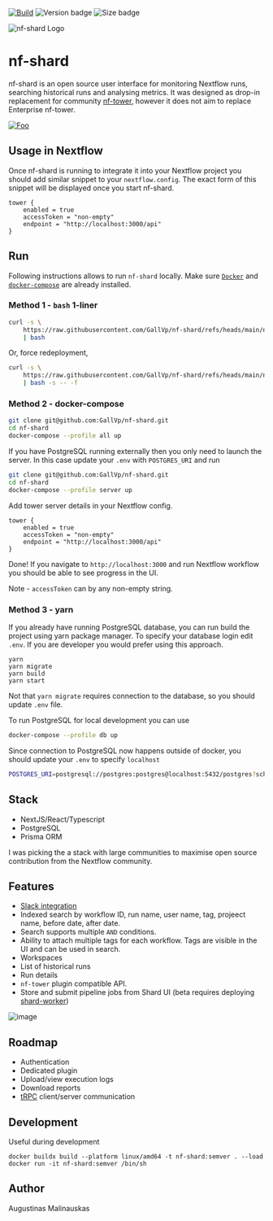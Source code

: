 [![Build](https://github.com/GallVp/nf-shard/actions/workflows/ci.yml/badge.svg)](https://github.com/GallVp/nf-shard/actions/workflows/ci.yml)
![Version badge](https://ghcr-badge.egpl.dev/GallVp/nf-shard/latest_tag?color=%236d52f4&ignore=latest&label=Version&trim=)
![Size badge](https://ghcr-badge.egpl.dev/GallVp/nf-shard/size?color=%23fa0092&tag=latest&label=Image+size&trim=)

![nf-shard Logo](./assets/logo.png)

# nf-shard

nf-shard is an open source user interface for monitoring Nextflow runs, searching historical runs and analysing metrics. It was designed as drop-in replacement for community [nf-tower](https://github.com/seqeralabs/nf-tower), however it does not aim to replace Enterprise nf-tower.

[![Foo](./assets/play.png)](https://www.youtube.com/watch?v=Fzq9cqozwEU)

## Usage in Nextflow

Once nf-shard is running to integrate it into your Nextflow project you should add similar snippet to your `nextflow.config`. The exact form of this snippet will be displayed once you start nf-shard.

```nextflow
tower {
    enabled = true
    accessToken = "non-empty"
    endpoint = "http://localhost:3000/api"
}
```

## Run

Following instructions allows to run `nf-shard` locally. Make sure [`Docker`](https://docs.docker.com/engine/install/) and [`docker-compose`](https://docs.docker.com/compose/install/linux/) are already installed.

### Method 1 - `bash` 1-liner

```bash
curl -s \
    https://raw.githubusercontent.com/GallVp/nf-shard/refs/heads/main/nf-shard-deploy-local.sh \
    | bash
```

Or, force redeployment,

```bash
curl -s \
    https://raw.githubusercontent.com/GallVp/nf-shard/refs/heads/main/nf-shard-deploy-local.sh \
    | bash -s -- -f
```

### Method 2 - docker-compose

```bash
git clone git@github.com:GallVp/nf-shard.git
cd nf-shard
docker-compose --profile all up
```

If you have PostgreSQL running externally then you only need to launch the server. In this case update your `.env` with `POSTGRES_URI` and run

```bash
git clone git@github.com:GallVp/nf-shard.git
cd nf-shard
docker-compose --profile server up
```

Add tower server details in your Nextflow config.

```nextflow
tower {
    enabled = true
    accessToken = "non-empty"
    endpoint = "http://localhost:3000/api"
}
```

Done! If you navigate to `http://localhost:3000` and run Nextflow workflow you should be able to see progress in the UI.

Note - `accessToken` can by any non-empty string.

### Method 3 - yarn

If you already have running PostgreSQL database, you can run build the project using yarn package manager. To specify your database login edit `.env`. If you are developer you would prefer using this approach.

```
yarn
yarn migrate
yarn build
yarn start
```

Not that `yarn migrate` requires connection to the database, so you should update `.env` file.

To run PostgreSQL for local development you can use

```bash
docker-compose --profile db up
```

Since connection to PostgreSQL now happens outside of docker, you should update your `.env` to specify `localhost`

```bash
POSTGRES_URI=postgresql://postgres:postgres@localhost:5432/postgres?schema=public
```

## Stack

- NextJS/React/Typescript
- PostgreSQL
- Prisma ORM

I was picking the a stack with large communities to maximise open source contribution from the Nextflow community.

## Features

- [Slack integration](https://www.youtube.com/watch?v=8lWLgvROQ8Q)
- Indexed search by workflow ID, run name, user name, tag, projeect name, before date, after date.
- Search supports multiple `AND` conditions.
- Ability to attach multiple tags for each workflow. Tags are visible in the UI and can be used in search.
- Workspaces
- List of historical runs
- Run details
- `nf-tower` plugin compatible API.
- Store and submit pipeline jobs from Shard UI (beta requires deploying [shard-worker](https://github.com/AugustDev/shard-worker))

![image](https://github.com/user-attachments/assets/1a2a0aea-2559-4c7a-b8bb-c033da4c2c9b)

## Roadmap

- Authentication
- Dedicated plugin
- Upload/view execution logs
- Download reports
- [tRPC](https://trpc.io/) client/server communication

## Development

Useful during development

```
docker buildx build --platform linux/amd64 -t nf-shard:semver . --load
docker run -it nf-shard:semver /bin/sh
```

## Author

Augustinas Malinauskas
